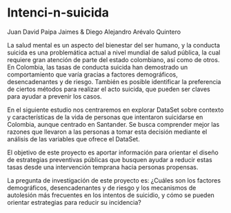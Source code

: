 # Intenci-n-suicida
Juan David Paipa Jaimes &amp; Diego Alejandro Arévalo Quintero

La salud mental es un aspecto del bienestar del ser humano, y la conducta suicida es una problemática actual a nivel mundial de salud pública, la cual requiere gran atención de parte del estado colombiano, así como de otros. En Colombia, las tasas de conducta suicida han demostrado un comportamiento que varía gracias a factores demográficos, desencadenantes y de riesgo. También es posible identificar la preferencia de ciertos métodos para realizar el acto suicida, que pueden ser claves para ayudar a prevenir los casos.

En el siguiente estudio nos centraremos en explorar DataSet sobre contexto y características de la vida de personas que intentaron suicidarse en Colombia, aunque centrado en Santander. Se busca comprender mejor las razones que llevaron a las personas a tomar esta decisión mediante el análisis de las variables que ofrece el DataSet.

El objetivo de este proyecto es aportar información para orientar el diseño de estrategias preventivas públicas que busquen ayudar a reducir estas tasas desde una intervención temprana hacia personas propensas.

La pregunta de investigación de este proyecto es: ¿Cuáles son los factores demográficos, desencadenantes y de riesgo y los mecanismos de autolesión más frecuentes en los intentos de suicidio, y cómo se pueden orientar estrategias para reducir su incidencia?

